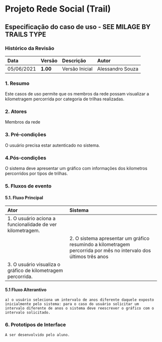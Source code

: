 # Projeto Rede Social (Trail)

## Especificação do caso de uso - SEE MILAGE BY TRAILS TYPE

### Histórico da Revisão 

|  Data  | Versão | Descrição | Autor |
|:-------|:-------|:----------|:------|
| 05/06/2021 | **1.00** | Versão Inicial  | Alessandro Souza |

### 1. Resumo 

Este casos de uso permite que os membros da rede possam visualizar a kilometragem percorrida por categoria de trilhas realizadas.

### 2. Atores 

Membros da rede

### 3. Pré-condições

O usuário precisa estar autenticado no sistema.

### 4.Pós-condições

O sistema deve apresentar um gráfico com informações dos kilometros percorridos por tipos de trilhas.

### 5. Fluxos de evento
#### 5.1. Fluxo Principal
|  Ator  | Sistema |
|:-------|:------- |
|1. O usuário aciona a funcionalidade de ver kilometragem.||
||2. O sistema apresentar um gráfico resumindo a kilometragem percorrida por mês no intervalo dos últimos três anos|
|3. O usuário visualiza o gráfico de kilometragem percorrida.||
	
#### 5.1 Fluxo Alterantivo
	a) o usuário seleciona um intervalo de anos diferente daquele exposto inicialmente pelo sistema: para o caso do usuário solicitar um intervalo diferente de anos o sistema deve reescrever o gráfico com o intervalo solicitado. 

### 6. Prototipos de Interface

`A ser desenvolvido pelo aluno.`